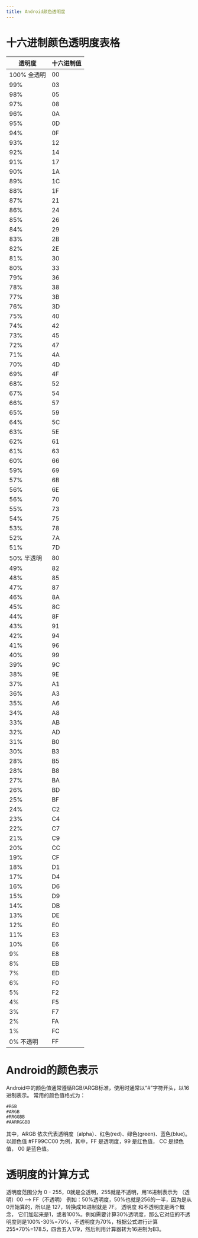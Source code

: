 ```yaml
---
title: Android颜色透明度
---
```


# 十六进制颜色透明度表格
| 透明度 | 十六进制值 |
| - | -|
| 100% 全透明 |00|
| 99%   |03|
| 98%   |05|
| 97%   |08|
| 96%   |0A|
| 95%   |0D|
| 94%   |0F|
| 93%   |12|
| 92%   |14|
| 91%   |17|
| 90%   |1A|
| 89%   |1C|
| 88%   |1F|
| 87%   |21|
| 86%   |24|
| 85%   |26|
| 84%   |29|
| 83%   |2B|
| 82%   |2E|
| 81%   |30|
| 80%   |33|
| 79%   |36|
| 78%   |38|
| 77%   |3B|
| 76%   |3D|
| 75%   |40|
| 74%   |42|
| 73%   |45|
| 72%   |47|
| 71%   |4A|
| 70%   |4D|
| 69%   |4F|
| 68%   |52|
| 67%   |54|
| 66%   |57|
| 65%   |59|
| 64%   |5C|
| 63%   |5E|
| 62%   |61|
| 61%   |63|
| 60%   |66|
| 59%   |69|
| 57%   |6B|
| 56%   |6E|
| 56%   |70|
| 55%   |73|
| 54%   |75|
| 53%   |78|
| 52%   |7A|
| 51%   |7D|
| 50%  半透明 |80|
| 49%   |82|
| 48%   |85|
| 47%   |87|
| 46%   |8A|
| 45%   |8C|
| 44%   |8F|
| 43%   |91|
| 42%   |94|
| 41%   |96|
| 40%   |99|
| 39%   |9C|
| 38%   |9E|
| 37%   |A1|
| 36%   |A3|
| 35%   |A6|
| 34%   |A8|
| 33%   |AB|
| 32%   |AD|
| 31%   |B0|
| 30%   |B3|
| 28%   |B5|
| 28%   |B8|
| 27%   |BA|
| 26%   |BD|
| 25%   |BF|
| 24%   |C2|
| 23%   |C4|
| 22%   |C7|
| 21%   |C9|
| 20%   |CC|
| 19%   |CF|
| 18%   |D1|
| 17%   |D4|
| 16%   |D6|
| 15%   |D9|
| 14%   |DB|
| 13%   |DE|
| 12%   |E0|
| 11%   |E3|
| 10%   |E6|
| 9%    |E8|
| 8%    |EB|
| 7%    |ED|
| 6%    |F0|
| 5%    |F2|
| 4%    |F5|
| 3%    |F7|
| 2%    |FA|
| 1%    |FC|
| 0%  不透明  |FF|


# Android的颜色表示
Android中的颜色值通常遵循RGB/ARGB标准，使用时通常以“#”字符开头，以16进制表示。
常用的颜色值格式为：
```
#RGB
#ARGB
#RRGGBB
#AARRGGBB
```
其中，ARGB 依次代表透明度（alpha）、红色(red)、绿色(green)、蓝色(blue)。
以颜色值 #FF99CC00 为例，其中，FF 是透明度，99 是红色值， CC 是绿色值， 00 是蓝色值。

# 透明度的计算方式
透明度范围分为 0 - 255，0就是全透明，255就是不透明，用16进制表示为 （透明）00 –> FF（不透明） 例如：50%透明度，50%也就是256的一半，因为是从0开始算的，所以是 127，转换成16进制就是 7F。
透明度 和不透明度是两个概念， 它们加起来是1，或者100%。例如需要计算30%透明度，那么它对应的不透明度则是100%-30%=70%，不透明度为70%，根据公式进行计算255*70%=178.5，四舍五入179，然后利用计算器转为16进制为B3。






























